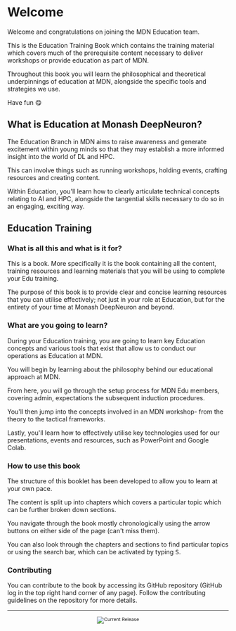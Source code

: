 <!-- Add images to this page-->

# Welcome

Welcome and congratulations on joining the MDN Education team. 

This is the Education Training Book which contains the training material which covers much of the prerequisite content necessary to deliver workshops or provide education as part of MDN.

Throughout this book you will learn the philosophical and theoretical underpinnings of education at MDN, alongside the specific tools and strategies we use. 

Have fun 😋

## What is Education at Monash DeepNeuron?

The Education Branch in MDN aims to raise awareness and generate excitement within young minds so that they may establish a more informed insight into the world of DL and HPC.

This can involve things such as running workshops, holding events, crafting resources and creating content. 

Within Education, you'll learn how to clearly articulate technical concepts relating to AI and HPC, alongside the tangential skills necessary to do so in an engaging, exciting way.


## Education Training

### What is all this and what is it for?

This is a book. More specifically it is the book containing all the content, training resources and learning materials that you will be using to complete your Edu training. 

The purpose of this book is to provide clear and concise learning resources that you can utilise effectively; not just in your role at Education, but for the entirety of your time at Monash DeepNeuron and beyond.

### What are you going to learn?

During your Education training, you are going to learn key Education concepts and various tools that exist that allow us to conduct our operations as Education at MDN.

You will begin by learning about the philosophy behind our educational approach at MDN.

From here, you will go through the setup process for MDN Edu members, covering admin, expectations the subsequent induction procedures.

You'll then jump into the concepts involved in an MDN workshop- from the theory to the tactical frameworks. 

Lastly, you'll learn how to effectively utilise key technologies used for our presentations, events and resources, such as PowerPoint and Google Colab. 

### How to use this book

The structure of this booklet has been developed to allow you to learn at your own pace.

The content is split up into chapters which covers a particular topic which can be further broken down sections. 

You navigate through the book mostly chronologically using the arrow buttons on either side of the page (can't miss them). 

You can also look through the chapters and sections to find particular topics or using the search bar, which can be activated by typing <kbd>S</kbd>.



<!-- Potentially add challenges later on??? 
Each chapter has a challenges section. These contain various tasks to complete related to the content of each chapter.
-->
### Contributing

You can contribute to the book by accessing its GitHub repository (GitHub log in the top right hand corner of any page). Follow the contributing guidelines on the repository for more details.

---

<div style="font-size: 0.75em;">
  <center>
    <img src="https://img.shields.io/github/v/release/MonashDeepNeuron/Education-Training?include_prereleases" alt="Current Release">
  </center>
</div>
